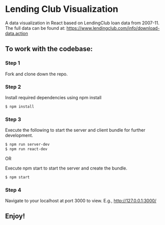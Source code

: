 # Lending Club Visualization

A data visualization in React based on LendingClub loan data from 2007-11.  The full data can be found at: https://www.lendingclub.com/info/download-data.action

## To work with the codebase:

### Step 1
Fork and clone down the repo.

### Step 2
Install required dependencies using npm install

```sh
$ npm install
```

### Step 3
Execute the following to start the server and client bundle for further development.

```sh
$ npm run server-dev
$ npm run react-dev
```

OR

Execute npm start to start the server and create the bundle.

```sh
$ npm start
```

### Step 4
Navigate to your localhost at port 3000 to view.  E.g., http://127.0.0.1:3000/

## Enjoy!